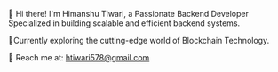 👋 Hi there! I'm Himanshu Tiwari, a Passionate Backend Developer Specialized in building scalable and efficient backend systems.

🎯Currently exploring the cutting-edge world of Blockchain Technology.

📧 Reach me at: htiwari578@gmail.com
<!---
htiwari578/htiwari578 is a ✨ special ✨ repository because its `README.md` (this file) appears on your GitHub profile.
You can click the Preview link to take a look at your changes.
--->
